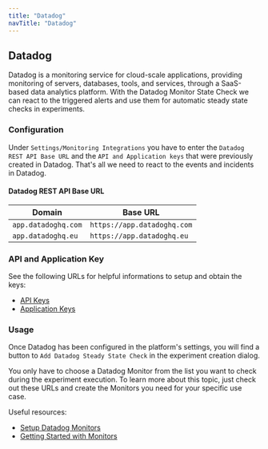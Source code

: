 ```yaml
---
title: "Datadog"
navTitle: "Datadog"
---
```


## Datadog

Datadog is a monitoring service for cloud-scale applications, providing monitoring of servers, databases, tools, and services, through a SaaS-based data analytics platform.
With the Datadog Monitor State Check we can react to the triggered alerts and use them for automatic steady state checks in experiments.

### Configuration

Under `Settings/Monitoring Integrations` you have to enter the `Datadog REST API Base URL` and the `API and Application keys` that were previously created in Datadog.
That's all we need to react to the events and incidents in Datadog.

#### Datadog REST API Base URL

| Domain | Base URL                           |
|-------------------|-----------------------------------------------------|
| `app.datadoghq.com`                | `https://app.datadoghq.com`                               |
| `app.datadoghq.eu`                | `https://app.datadoghq.eu`                      |

### API and Application Key

See the following URLs for helpful informations to setup and obtain the keys:

- [API Keys](https://app.datadoghq.eu/account/settings#api)
- [Application Keys](https://app.datadoghq.eu/access/application-keys)

### Usage

Once Datadog has been configured in the platform's settings, you will find a button to `Add Datadog Steady State Check` in the experiment creation dialog.

You only have to choose a Datadog Monitor from the list you want to check during the experiment execution.
To learn more about this topic, just check out these URLs and create the Monitors you need for your specific use case.

Useful resources:
- [Setup Datadog Monitors](https://docs.datadoghq.com/monitors/)
- [Getting Started with Monitors](https://docs.datadoghq.com/getting_started/application/monitors)
